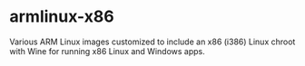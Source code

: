 # armlinux-x86
 Various ARM Linux images customized to include an x86 (i386) Linux chroot with Wine for running x86 Linux and Windows apps.
